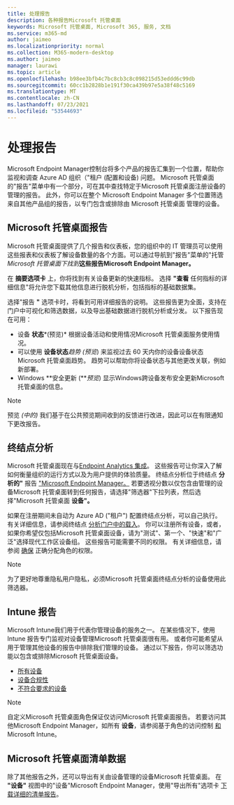 ```yaml
---
title: 处理报告
description: 各种报告Microsoft 托管桌面
keywords: Microsoft 托管桌面, Microsoft 365, 服务, 文档
ms.service: m365-md
author: jaimeo
ms.localizationpriority: normal
ms.collection: M365-modern-desktop
ms.author: jaimeo
manager: laurawi
ms.topic: article
ms.openlocfilehash: b98ee3bfb4c7bc8cb3c8c098215d53eddd6c99db
ms.sourcegitcommit: 60cc1b2828b1e191f30ca439b97e5a38f48c5169
ms.translationtype: MT
ms.contentlocale: zh-CN
ms.lasthandoff: 07/23/2021
ms.locfileid: "53544693"
---
```

# <a name="work-with-reports"></a>处理报告

Microsoft Endpoint Manager控制台将多个产品的报告汇集到一个位置，帮助你监视和调查 Azure AD 组织（"租户 (配置和设备) 问题。 Microsoft 托管桌面的"报告"菜单中有一个部分，可在其中查找特定于Microsoft 托管桌面注册设备的管理的报告。 此外，你可以在整个 Microsoft Endpoint Manager 多个位置筛选来自其他产品组的报告，以专门包含或排除由 Microsoft 托管桌面 管理的设备。 

## <a name="microsoft-managed-desktop-reports"></a>Microsoft 托管桌面报告
Microsoft 托管桌面提供了几个报告和仪表板，您的组织中的 IT 管理员可以使用这些报表和仪表板了解设备数量的各个方面。可以通过导航到"报告"菜单的"托管 *Microsoft 托管桌面下找到***这些报告Microsoft Endpoint Manager。** 

在 **摘要选项卡** 上，你将找到有关设备更新的快速指标。 选择 **"查看** 任何指标的详细信息"将允许您下载其他信息进行脱机分析，包括指标的基础数据集。

选择"报告 **"** 选项卡时，将看到可用详细报告的说明。 这些报告更为全面，支持在门户中可视化和筛选数据，以及导出基础数据进行脱机分析或分发。 以下报告现在可用：
- 设备 **状态***(预览)* 根据设备活动和使用情况Microsoft 托管桌面服务使用情况。 
- 可以使用 **设备状态***趋势 (预览*) 来监视过去 60 天内你的设备设备状态Microsoft 托管桌面趋势。 趋势可以帮助你将设备状态与其他更改关联，例如新部署。 
- Windows **安全更新 (***预览*) 显示Windows跨设备发布安全更新Microsoft 托管桌面的信息。

> [!NOTE]
> 预览 *(中的)* 我们基于在公共预览期间收到的反馈进行改进，因此可以在有限通知下更改报告。

## <a name="endpoint-analytics"></a>终结点分析
Microsoft 托管桌面现在与[Endpoint Analytics 集成](/mem/analytics/overview)。 这些报告可让你深入了解如何衡量组织的运行方式以及为用户提供的体验质量。 终结点分析位于终结点 **分析的"** 报告 ["Microsoft Endpoint Manager。](https://endpoint.microsoft.com/) 若要透视分数以仅包含由管理的设备Microsoft 托管桌面转到任何报告，请选择"筛选器"下拉列表，然后选择"Microsoft 托管桌面 **设备"。** 

如果在注册期间未自动为 Azure AD ("租户") 配置终结点分析，可以自己执行。 有关详细信息，请参阅终结点 [分析门户中的载入](/mem/analytics/enroll-intune#bkmk_onboard)。 你可以注册所有设备，或者，如果你希望仅包括Microsoft 托管桌面设备，请为"测试"、第一个、"快速"和"广泛"选择现代工作区设备组。 这些报告可能需要不同的权限。 有关详细信息，请参阅 [确保](/mem/analytics/overview#permissions) 正确分配角色的权限。

> [!NOTE]
> 为了更好地尊重隐私用户隐私，必须Microsoft 托管桌面终结点分析的设备使用此筛选器。

## <a name="intune-reports"></a>Intune 报告
Microsoft Intune我们用于代表你管理设备的服务之一。 在某些情况下，使用 Intune 报告专门监视对设备管理Microsoft 托管桌面很有用。 或者你可能希望从用于管理其他设备的报告中排除我们管理的设备。 通过以下报告，你可以筛选功能以包含或排除Microsoft 托管桌面设备。

- [所有设备](/mem/intune/remote-actions/device-management#get-to-your-devices)
- [设备合规性](/mem/intune/fundamentals/reports#device-compliance-report-organizational)
- [不符合要求的设备](/mem/intune/fundamentals/reports#noncompliant-devices-report-operational)

> [!NOTE]
> 自定义Microsoft 托管桌面角色保证仅访问Microsoft 托管桌面报告。 若要访问其他Microsoft Endpoint Manager，如所有 **设备**，请参阅基于角色的访问控制 [和](/mem/intune/fundamentals/role-based-access-control)Microsoft Intune。 

## <a name="microsoft-managed-desktop-inventory-data"></a>Microsoft 托管桌面清单数据

除了其他报告之外，还可以导出有关由设备管理的设备Microsoft 托管桌面。 在 **"设备"** 视图中的"设备"Microsoft Endpoint Manager，使用"导出所有"选项卡 [下载详细的清单报告](device-inventory-report.md)。
